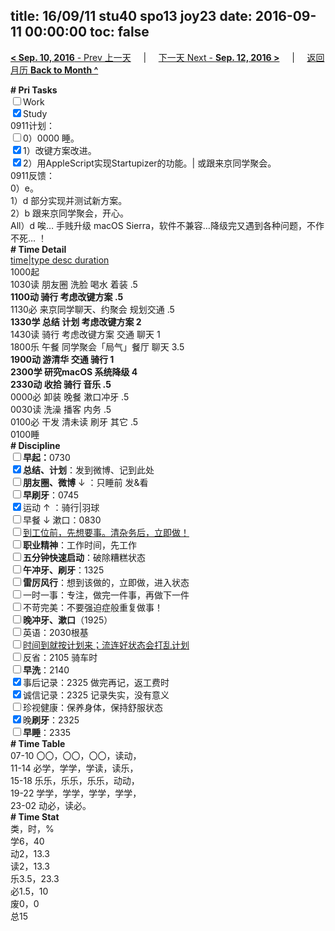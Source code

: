 title: 16/09/11 stu40 spo13 joy23
date: 2016-09-11 00:00:00
toc: false
---
[**< Sep. 10, 2016** - Prev 上一天](/lifelogs/2016/09/d10.html) &nbsp; &nbsp; | &nbsp; &nbsp; [下一天 Next - **Sep. 12, 2016 >**](/lifelogs/2016/09/d12.html) &nbsp; &nbsp; |  &nbsp; &nbsp; [返回月历 **Back to Month ^**](/lifelogs/2016/09/index.html)
<br/><div><b># Pri Tasks</b></div><div><input type="checkbox"/>Work</div><div><input checked="true" type="checkbox"/>Study</div><div>0911计划：</div><div><input type="checkbox"/>0）0000 睡。</div><div><input checked="true" type="checkbox"/>1）改键方案改进。</div><div><input checked="true" type="checkbox"/>2）用AppleScript实现Startupizer的功能。| 或跟来京同学聚会。</div><div>0911反馈：</div><div>0）e。</div><div>1）d 部分实现并测试新方案。</div><div>2）b 跟来京同学聚会，开心。</div><div>All）d 唉… 手贱升级 macOS Sierra，软件不兼容…降级完又遇到各种问题，不作不死… ！</div><div><b># Time Detail</b></div><div><u>time|type desc duration</u></div><div>1000起</div><div>1030读 朋友圈 洗脸 喝水 着装 .5</div><div><b>1100动 骑行 考虑改键方案 .5</b></div><div>1130必 来京同学聊天、约聚会 规划交通 .5</div><div><b>1330学 总结 计划 考虑改键方案 2</b></div><div>1430读 骑行 考虑改键方案 交通 聊天 1</div><div>1800乐 午餐 同学聚会「局气」餐厅 聊天 3.5</div><div><b>1900动 游清华 交通 骑行 1</b></div><div><b>2300学 研究macOS 系统降级 4</b></div><div><b>2330动 收拾 骑行 音乐 .5</b></div><div>0000必 卸装 晚餐 漱口冲牙 .5</div><div>0030读 洗澡 播客 内务 .5</div><div>0100必 干发 清未读 刷牙 其它 .5</div><div>0100睡</div><div><b># Discipline</b></div><div><b><input type="checkbox"/></b><b>早起：</b>0730</div><div><input checked="true" type="checkbox"/><b>总结、计划</b>：发到微博、记到此处</div><div><b><input type="checkbox"/></b><b>朋友圈、微博</b> ↓ ：只睡前 发&amp;看</div><div><input type="checkbox"/><b>早刷牙</b>：0745</div><div><input checked="true" type="checkbox"/>运动 ↑ ：骑行|羽球</div><div><input type="checkbox"/>早餐 ↓ 漱口：0830</div><div><input type="checkbox"/><u>到工位前，先想要事。清杂务后，立即做！</u></div><div><input type="checkbox"/><b>职业精神</b>：工作时间，先工作</div><div><input type="checkbox"/><b>五分钟快速启动</b>：破除糟糕状态</div><div><input type="checkbox"/><b>午冲牙、刷牙</b>：1325</div><div><input type="checkbox"/><b>雷厉风行</b>：想到该做的，立即做，进入状态</div><div><input type="checkbox"/>一时一事：专注，做完一件事，再做下一件</div><div><input type="checkbox"/>不苛完美：不要强迫症般重复做事！</div><div><b><input type="checkbox"/></b><b>晚冲牙、漱口</b>（1925）</div><div><input type="checkbox"/>英语：2030根基</div><div><u><input type="checkbox"/></u><u>时间到就按计划来；流连好状态会打乱计划</u></div><div><input type="checkbox"/>反省：2105 骑车时</div><div><input type="checkbox"/><b>早洗</b>：2140</div><div><input checked="true" type="checkbox"/>事后记录：2325 做完再记，返工费时</div><div><input checked="true" type="checkbox"/>诚信记录：2325 记录失实，没有意义</div><div><input type="checkbox"/>珍视健康：保养身体，保持舒服状态</div><div><input checked="true" type="checkbox"/>晚<b>刷牙</b>：2325</div><div><input type="checkbox"/><b>早睡</b>：2335</div><div><b># Time Table</b></div><div>07-10 〇〇，〇〇，〇〇，读动，</div><div>11-14 必学，学学，学读，读乐，</div><div>15-18 乐乐，乐乐，乐乐，动动，</div><div>19-22 学学，学学，学学，学学，</div><div>23-02 动必，读必。</div><div><b># Time Stat</b></div><div>类，时，%</div><div>学6，40</div><div>动2，13.3</div><div>读2，13.3</div><div>乐3.5，23.3</div><div>必1.5，10</div><div>废0，0</div><div>总15</div>